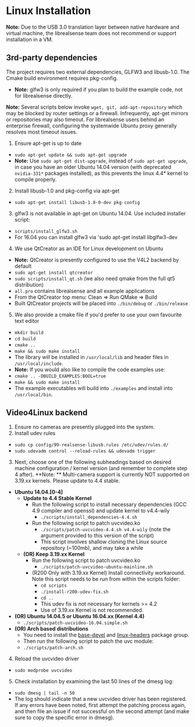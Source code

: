 # Linux Installation

**Note:** Due to the USB 3.0 translation layer between native hardware and virtual machine, the librealsense team does not recommend or support installation in a VM. 

## 3rd-party dependencies

The project requires two external dependencies, GLFW3 and libusb-1.0. The Cmake build environment requires pkg-config.
* **Note:** glfw3 is only required if you plan to build the example code, not for librealsense directly.

**Note:** Several scripts below invoke `wget, git, add-apt-repository` which may be blocked by router settings or a firewall. Infrequently, apt-get mirrors or repositories may also timeout. For librealsense users behind an enterprise firewall, configuring the systemwide Ubuntu proxy generally resolves most timeout issues.

1. Ensure apt-get is up to date
  * `sudo apt-get update && sudo apt-get upgrade`
  * **Note:** Use `sudo apt-get dist-upgrade`, instead of `sudo apt-get upgrade`, in case you have an older Ubuntu 14.04 version (with deprecated `nvidia-331*` packages installed), as this prevents the linux 4.4* kernel to compile properly.
2. Install libusb-1.0 and pkg-config via apt-get
  * `sudo apt-get install libusb-1.0-0-dev pkg-config`
3. glfw3 is not available in apt-get on Ubuntu 14.04. Use included installer script:
  * `scripts/install_glfw3.sh`
  * For 16.04 you can install glfw3 via 'sudo apt-get install libglfw3-dev
4. We use QtCreator as an IDE for Linux development on Ubuntu
  * **Note:** QtCreator is presently configured to use the V4L2 backend by default
  * `sudo apt-get install qtcreator`
  * `sudo scripts/install_qt.sh` (we also need qmake from the full qt5 distribution)
  * `all.pro` contains librealsense and all example applications
  * From the QtCreator top menu: Clean => Run QMake => Build
  * Built QtCreator projects will be placed into `./bin/debug` or `./bin/release`
5. We also provide a cmake file if you'd prefer to use your own favourite text editor
  * `mkdir build`
  * `cd build`
  * `cmake ..`
  * `make && sudo make install`
  * The library will be installed in `/usr/local/lib` and header files in `/usr/local/include`.
  * **Note:** If you would also like to compile the code examples use:
  * `cmake .. -DBUILD_EXAMPLES:BOOL=true`
  * `make && sudo make install`
  * The example executables will build into `./examples` and install into `/usr/local/bin`.

## Video4Linux backend

1. Ensure no cameras are presently plugged into the system.
2. Install udev rules
  * `sudo cp config/99-realsense-libusb.rules /etc/udev/rules.d/`
  * `sudo udevadm control --reload-rules && udevadm trigger`
3. Next, choose one of the following subheadings based on desired machine configuration / kernel version (and remember to complete step 4 after). **Note: ** Multi-camera support is currently NOT supported on 3.19.xx kernels. Please update to 4.4 stable. 
  * **Ubuntu 14.04.[0-4]**
    * **Update to 4.4 Stable Kernel**
      * Run the following script to install necessary dependencies (GCC 4.9 compiler and openssl) and update kernel to v4.4-wily
        * `./scripts/install_dependencies-4.4.sh`
      * Run the following script to patch uvcvideo.ko
        * `./scripts/patch-uvcvideo-4.4.sh v4.4-wily` (note the argument provided to this version of the script)
        * This script involves shallow cloning the Linux source repository (~100mb), and may take a while
    * **(OR) Keep 3.19.xx Kernel**
      * Run the following script to patch uvcvideo.ko
        * `./scripts/patch-uvcvideo-ubuntu-mainline.sh`
      * (R200 Only with 3.19.xx Kernel) Install connectivity workaround. Note this script needs to be run from within the scripts folder:
        * `cd scripts` 
        * `./install-r200-udev-fix.sh`
        * `cd ..`
        * This udev fix is not necessary for kernels >= 4.2
        * Use of 3.19.xx Kernel is not recommended. 
  * **(OR) Ubuntu 14.04.5 or Ubuntu 16.04.xx (Kernel 4.4)**
    * `./scripts/patch-uvcvideo-16.04.simple.sh`
  * **(OR) Arch based distributions**
    * You need to install the [base-devel](https://www.archlinux.org/groups/x86_64/base-devel/) and [linux-headers](https://www.archlinux.org/packages/core/x86_64/linux-headers/) package group.
	* Then run the following script to patch the uvc module:
    * `./scripts/patch-arch.sh`
4. Reload the uvcvideo driver
  * `sudo modprobe uvcvideo`
5. Check installation by examining the last 50 lines of the dmesg log:
  * `sudo dmesg | tail -n 50`
  * The log should indicate that a new uvcvideo driver has been registered. If any errors have been noted, first attempt the patching process again, and then file an issue if not successful on the second attempt (and make sure to copy the specific error in dmesg). 
